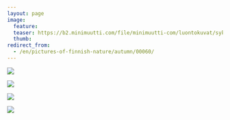 ```yaml
---
layout: page
image:
  feature:
  teaser: https://b2.minimuutti.com/file/minimuutti-com/luontokuvat/syksy/DSC49745-245px.jpg
  thumb:
redirect_from:
  - /en/pictures-of-finnish-nature/autumn/00060/
---
```


![](https://b2.minimuutti.com/file/minimuutti-com/luontokuvat/syksy/DSC49745-800px.jpg)

![](https://b2.minimuutti.com/file/minimuutti-com/luontokuvat/syksy/DSC49746-800px.jpg)

![](https://b2.minimuutti.com/file/minimuutti-com/luontokuvat/syksy/DSC49754-800px.jpg)

![](https://b2.minimuutti.com/file/minimuutti-com/luontokuvat/syksy/DSC49763-800px.jpg)

